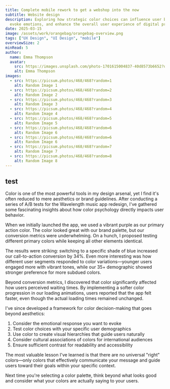 ```yaml
---
title: Complete mobile rework to get a webshop into the now
subtitle: Website design
description: Exploring how strategic color choices can influence user behavior,
  evoke emotions, and enhance the overall user experience of digital products.
date: 2025-03-15
image: /assets/work/orangebag/orangebag-overview.png
tags: ["UX Design", "UI Design", "mobile"]
overviewSize: 2
minRead: 5
author:
  name: Emma Thompson
  avatar:
    src: https://images.unsplash.com/photo-1701615004837-40d8573b6652?q=80&w=1480&auto=format&fit=crop&ixlib=rb-4.0.3&ixid=M3wxMjA3fDB8MHxwaG90by1wYWdlfHx8fGVufDB8fHx8fA%3D%3D
    alt: Emma Thompson
images:
  - src: https://picsum.photos/468/468?random=1
    alt: Random Image 1
  - src: https://picsum.photos/468/468?random=2
    alt: Random Image 2
  - src: https://picsum.photos/468/468?random=3
    alt: Random Image 3
  - src: https://picsum.photos/468/468?random=4
    alt: Random Image 4
  - src: https://picsum.photos/468/468?random=5
    alt: Random Image 5
  - src: https://picsum.photos/468/468?random=6
    alt: Random Image 6
  - src: https://picsum.photos/468/468?random=6
    alt: Random Image 6
  - src: https://picsum.photos/468/468?random=7
    alt: Random Image 7
  - src: https://picsum.photos/468/468?random=8
    alt: Random Image 8
---
```


## test

Color is one of the most powerful tools in my design arsenal, yet I find it's often reduced to mere aesthetics or brand guidelines. After conducting a series of A/B tests for the Wavelength music app redesign, I've gathered some fascinating insights about how color psychology directly impacts user behavior.

When we initially launched the app, we used a vibrant purple as our primary action color. The color looked great with our brand palette, but our conversion metrics were underwhelming. On a hunch, I proposed testing different primary colors while keeping all other elements identical.

The results were striking: switching to a specific shade of blue increased our call-to-action conversion by 34%. Even more interesting was how different user segments responded to color variations—younger users engaged more with vibrant tones, while our 35+ demographic showed stronger preference for more subdued colors.

Beyond conversion metrics, I discovered that color significantly affected how users perceived waiting times. By implementing a softer color progression in our loading animations, users reported that the app felt faster, even though the actual loading times remained unchanged.

I've since developed a framework for color decision-making that goes beyond aesthetics:

1. Consider the emotional response you want to evoke
2. Test color choices with your specific user demographics
3. Use color to create visual hierarchies that guide users naturally
4. Consider cultural associations of colors for international audiences
5. Ensure sufficient contrast for readability and accessibility

The most valuable lesson I've learned is that there are no universal "right" colors—only colors that effectively communicate your message and guide users toward their goals within your specific context.

Next time you're selecting a color palette, think beyond what looks good and consider what your colors are actually saying to your users.
